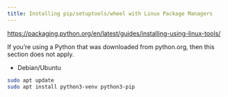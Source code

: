 ```yaml
---
title: Installing pip/setuptools/wheel with Linux Package Managers
---
```


<https://packaging.python.org/en/latest/guides/installing-using-linux-tools/>

If you’re using a Python that was downloaded from python.org, then this section does not apply.

- Debian/Ubuntu
```bash
sudo apt update
sudo apt install python3-venv python3-pip
```
